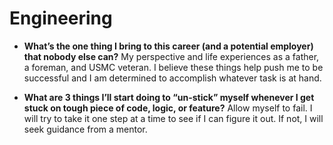 # Engineering

- **What’s the one thing I bring to this career (and a potential employer) that nobody else can?**
My perspective and life experiences as a father, a foreman, and USMC veteran. I believe these things help push me to be successful and I am determined to accomplish whatever task is at hand.

- **What are 3 things I’ll start doing to “un-stick” myself whenever I get stuck on tough piece of code, logic, or feature?**
Allow myself to fail. I will try to take it one step at a time to see if I can figure it out. If not, I will seek guidance from a mentor.
